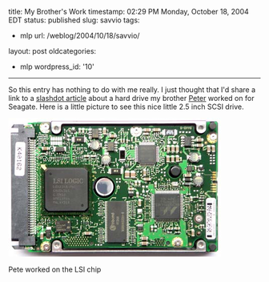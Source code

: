 title: My Brother's Work
timestamp: 02:29 PM Monday, October 18, 2004 EDT
status: published
slug: savvio
tags:
- mlp
url: /weblog/2004/10/18/savvio/

layout: post
oldcategories:
- mlp
wordpress_id: '10'

---

So this entry has nothing to do with me really.  I just thought that I'd share
a link to a [slashdot article](http://slashdot.org/articles/04/10/15/1735207.shtml?tid=198&tid=137) about a hard drive my brother [Peter](http://peter.wagstrom.net/) worked on for Seagate.  Here is a little picture
to see this nice little 2.5 inch SCSI drive.








![See the big LSI chip?](/resources/images/blog/savvio.jpg)




Pete worked on the LSI chip



